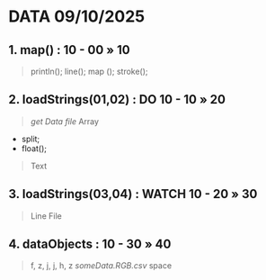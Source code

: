 # DATA 09/10/2025

## 1. map() :                             10 - 00 » 10

> println();
> line();
> map ();
> stroke();

## 2. loadStrings(01,02) :  **DO**        10 - 10 » 20

> _get Data file_
> Array
* split;
* float();
> Text

## 3. loadStrings(03,04) :  **WATCH**     10 - 20 » 30
> Line
> File

## 4. dataObjects :                       10 - 30 » 40

> f, z, j, j, h, z
> _someData.RGB.csv_
> space